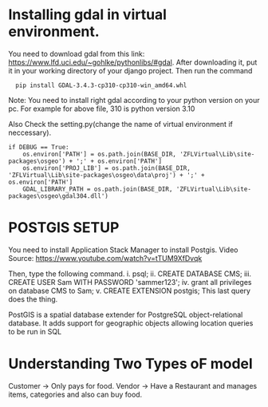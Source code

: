 # Installing gdal in virtual environment.
You need to download gdal from this link: https://www.lfd.uci.edu/~gohlke/pythonlibs/#gdal.
After downloading it, put it in your working directory of your django project.
Then run the command
``` 
  pip install GDAL-3.4.3-cp310-cp310-win_amd64.whl
``` 

Note: You need to install right gdal according to your python version on your pc.
For example for above file, 
   310 is python version 3.10 

Also Check the setting.py(change the name of virtual environment if neccessary).  
``` 
if DEBUG == True:
    os.environ['PATH'] = os.path.join(BASE_DIR, 'ZFLVirtual\Lib\site-packages\osgeo') + ';' + os.environ['PATH']
    os.environ['PROJ_LIB'] = os.path.join(BASE_DIR, 'ZFLVirtual\Lib\site-packages\osgeo\data\proj') + ';' + os.environ['PATH']
    GDAL_LIBRARY_PATH = os.path.join(BASE_DIR, 'ZFLVirtual\Lib\site-packages\osgeo\gdal304.dll')
``` 


# POSTGIS SETUP
You need to install Application Stack Manager  to install Postgis.
Video Source: https://www.youtube.com/watch?v=tTUM9XfDvqk

Then, type the following command.
i. psql;
ii. CREATE DATABASE CMS;
iii. CREATE USER Sam WITH PASSWORD 'sammer123';
iv. grant all privileges on database CMS to Sam;
v. CREATE EXTENSION postgis;
   This last query does the thing.

PostGIS is a spatial database extender for PostgreSQL object-relational database. It adds support for geographic objects allowing location queries to be run in SQL



# Understanding Two Types oF model
  Customer -> Only pays for food.
  Vendor -> Have a Restaurant and manages items, categories and also can buy food.